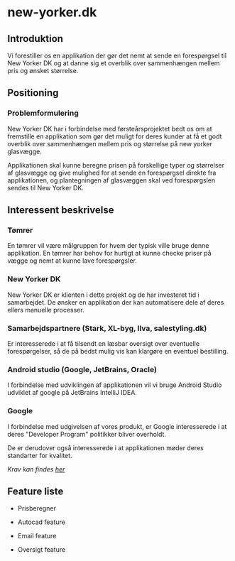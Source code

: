 # new-yorker.dk

## Introduktion

Vi forestiller os en applikation der gør det nemt at sende en forespørgsel til New Yorker DK og at danne sig et overblik over sammenhængen mellem pris og ønsket størrelse.

## Positioning

### Problemformulering

New Yorker DK har i forbindelse med førsteårsprojektet bedt os om at fremstille en applikation som gør det muligt for deres kunder at få et godt overblik over sammenhængen mellem pris og størrelse på new yorker glasvægge.

Applikationen skal kunne beregne prisen på forskellige typer og størrelser af glasvægge og give mulighed for at sende en forespørgsel direkte fra applikationen, og plantegningen af glasvæggen skal ved forespørgslen sendes til New Yorker DK.

## Interessent beskrivelse

### Tømrer

En tømrer vil være målgruppen for hvem der typisk ville bruge denne applikation. En tømrer har behov for hurtigt at kunne checke priser på vægge og nemt at kunne lave forespørgsler.

### New Yorker DK

New Yorker DK er klienten i dette projekt og de har investeret tid i samarbejdet. De ønsker en applikation der kan automatisere dele af deres ellers manuelle processer.

### Samarbejdspartnere (Stark, XL-byg, Ilva, salestyling.dk)

Er interesserede i at få tilsendt en læsbar oversigt over eventuelle forespørgelser, så de på bedst mulig vis kan klargøre en eventuel bestilling.

### Android studio (Google, JetBrains, Oracle)

I forbindelse med udviklingen af applikationen vil vi bruge Android Studio udviklet af google på JetBrains IntelliJ IDEA.

### Google

I forbindelse med udgivelsen af vores produkt, er Google interesserede i at deres "Developer Program" politikker bliver overholdt.

De er derudover også interesserede i at applikationen møder deres standarter for kvalitet.

_Krav kan findes [her](https://developer.android.com/distribute/best-practices/launch/launch-checklist)_

## Feature liste

- Prisberegner

- Autocad feature

- Email feature

- Oversigt feature
